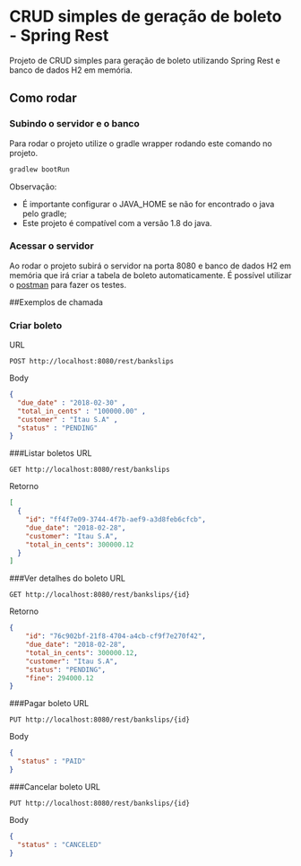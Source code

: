 # CRUD simples de geração de boleto - Spring Rest
Projeto de CRUD simples para geração de boleto utilizando Spring Rest e banco de dados H2 em memória.

## Como rodar
### Subindo o servidor e o banco
Para rodar o projeto utilize o gradle wrapper rodando este comando no projeto.

```cmd
gradlew bootRun
```
Observação: 
* É importante configurar o JAVA_HOME se não for encontrado o java pelo gradle;
* Este projeto é compatível com a versão 1.8 do java. 

### Acessar o servidor
Ao rodar o projeto subirá o servidor na porta 8080 e banco de dados H2 em memória que irá criar a tabela de boleto automaticamente.
É possível utilizar o [postman](https://www.getpostman.com/apps) para fazer os testes. 

##Exemplos de chamada

### Criar boleto
URL
```url
POST http://localhost:8080/rest/bankslips
```
Body
```json
{
  "due_date" : "2018-02-30" ,
  "total_in_cents" : "100000.00" ,
  "customer" : "Itau S.A" ,
  "status" : "PENDING"
}
```
###Listar boletos
URL
```url
GET http://localhost:8080/rest/bankslips
```
Retorno
```json
[
  {
    "id": "ff4f7e09-3744-4f7b-aef9-a3d8feb6cfcb",
    "due_date": "2018-02-28",
    "customer": "Itau S.A",
    "total_in_cents": 300000.12
  }
]
```
###Ver detalhes do boleto
URL
```url
GET http://localhost:8080/rest/bankslips/{id}
```
Retorno
```json
{
    "id": "76c902bf-21f8-4704-a4cb-cf9f7e270f42",
    "due_date": "2018-02-28",
    "total_in_cents": 300000.12,
    "customer": "Itau S.A",
    "status": "PENDING",
    "fine": 294000.12
}
```
###Pagar boleto
URL
```url
PUT http://localhost:8080/rest/bankslips/{id}
```
Body
```json
{
  "status" : "PAID"
}
```
###Cancelar boleto
URL
```url
PUT http://localhost:8080/rest/bankslips/{id}
```
Body
```json
{
  "status" : "CANCELED"
} 

